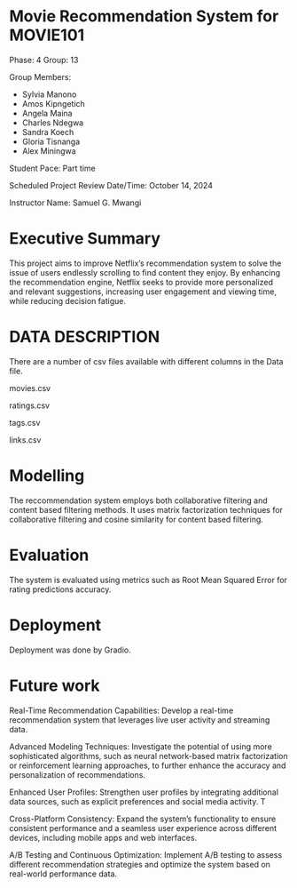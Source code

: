 # Movie Recommendation System for MOVIE101
Phase: 4 Group: 13

Group Members:

- Sylvia Manono
- Amos Kipngetich
- Angela Maina
- Charles Ndegwa
- Sandra Koech
- Gloria Tisnanga
- Alex Miningwa

Student Pace: Part time

Scheduled Project Review Date/Time: October 14, 2024

Instructor Name: Samuel G. Mwangi

# Executive Summary
This project aims to improve Netflix’s recommendation system to solve the issue of users endlessly scrolling to find content they enjoy. By enhancing the recommendation engine, Netflix seeks to provide more personalized and relevant suggestions, increasing user engagement and viewing time, while reducing decision fatigue.


# DATA DESCRIPTION
There are a number of csv files available with different columns in the Data file. 

movies.csv

ratings.csv

tags.csv

links.csv

# Modelling
The reccommendation system employs both collaborative filtering and content based filtering methods. It uses matrix factorization techniques for collaborative filtering and cosine similarity for content based filtering.

# Evaluation
The system is evaluated using metrics such as Root Mean Squared Error for rating predictions accuracy.

# Deployment
Deployment was done by Gradio.

# Future work
Real-Time Recommendation Capabilities: Develop a real-time recommendation system that leverages live user activity and streaming data. 

Advanced Modeling Techniques: Investigate the potential of using more sophisticated algorithms, such as neural network-based matrix factorization or reinforcement learning approaches, to further enhance the accuracy and personalization of recommendations.

Enhanced User Profiles: Strengthen user profiles by integrating additional data sources, such as explicit preferences and social media activity. T

Cross-Platform Consistency: Expand the system’s functionality to ensure consistent performance and a seamless user experience across different devices, including mobile apps and web interfaces.

A/B Testing and Continuous Optimization: Implement A/B testing to assess different recommendation strategies and optimize the system based on real-world performance data.
